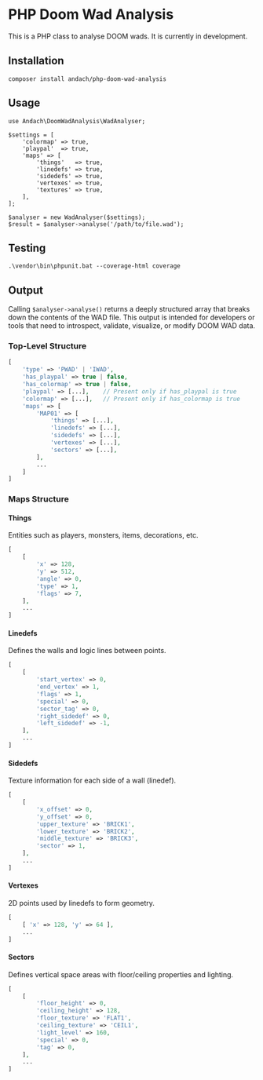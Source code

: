 # PHP Doom Wad Analysis

This is a PHP class to analyse DOOM wads. It is currently in development. 

## Installation

```
composer install andach/php-doom-wad-analysis
```

## Usage

```
use Andach\DoomWadAnalysis\WadAnalyser;

$settings = [
    'colormap' => true,
    'playpal'  => true,
    'maps' => [
        'things'   => true,
        'linedefs' => true,
        'sidedefs' => true,
        'vertexes' => true,
        'textures' => true,
    ],
];

$analyser = new WadAnalyser($settings);
$result = $analyser->analyse('/path/to/file.wad');
```

## Testing

```
.\vendor\bin\phpunit.bat --coverage-html coverage
```

## Output

Calling `$analyser->analyse()` returns a deeply structured array that breaks down the contents of the WAD file. This output is intended for developers or tools that need to introspect, validate, visualize, or modify DOOM WAD data.

### Top-Level Structure

```php
[
    'type' => 'PWAD' | 'IWAD',
    'has_playpal' => true | false,
    'has_colormap' => true | false,
    'playpal' => [...],    // Present only if has_playpal is true
    'colormap' => [...],   // Present only if has_colormap is true
    'maps' => [
        'MAP01' => [
            'things' => [...],
            'linedefs' => [...],
            'sidedefs' => [...],
            'vertexes' => [...],
            'sectors' => [...],
        ],
        ...
    ]
]
```

### Maps Structure

#### Things

Entities such as players, monsters, items, decorations, etc.

```php
[
    [
        'x' => 128,
        'y' => 512,
        'angle' => 0,
        'type' => 1,
        'flags' => 7,
    ],
    ...
]
```

#### Linedefs
Defines the walls and logic lines between points.

```php
[
    [
        'start_vertex' => 0,
        'end_vertex' => 1,
        'flags' => 1,
        'special' => 0,
        'sector_tag' => 0,
        'right_sidedef' => 0,
        'left_sidedef' => -1,
    ],
    ...
]
```

#### Sidedefs

Texture information for each side of a wall (linedef).

```php
[
    [
        'x_offset' => 0,
        'y_offset' => 0,
        'upper_texture' => 'BRICK1',
        'lower_texture' => 'BRICK2',
        'middle_texture' => 'BRICK3',
        'sector' => 1,
    ],
    ...
]
```

#### Vertexes

2D points used by linedefs to form geometry.

```php
[
    [ 'x' => 128, 'y' => 64 ],
    ...
]
```

#### Sectors

Defines vertical space areas with floor/ceiling properties and lighting.

```php
[
    [
        'floor_height' => 0,
        'ceiling_height' => 128,
        'floor_texture' => 'FLAT1',
        'ceiling_texture' => 'CEIL1',
        'light_level' => 160,
        'special' => 0,
        'tag' => 0,
    ],
    ...
]
```